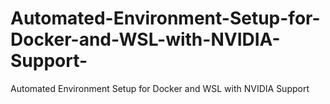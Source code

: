 # Automated-Environment-Setup-for-Docker-and-WSL-with-NVIDIA-Support-
Automated Environment Setup for Docker and WSL with NVIDIA Support
